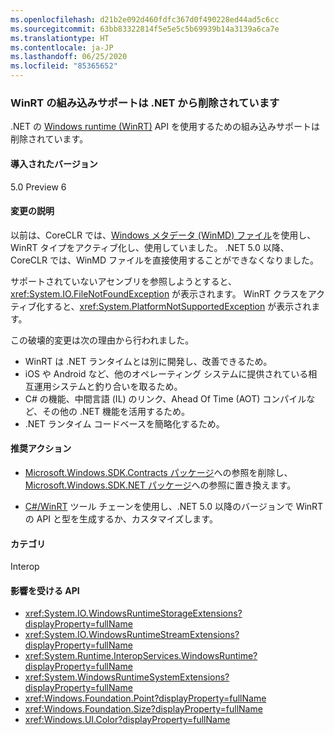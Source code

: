 ```yaml
---
ms.openlocfilehash: d21b2e092d460fdfc367d0f490228ed44ad5c6cc
ms.sourcegitcommit: 63bb83322814f5e5e5c5b69939b14a3139a6ca7e
ms.translationtype: HT
ms.contentlocale: ja-JP
ms.lasthandoff: 06/25/2020
ms.locfileid: "85365652"
---
```

### <a name="built-in-support-for-winrt-is-removed-from-net"></a>WinRT の組み込みサポートは .NET から削除されています

.NET の [Windows runtime (WinRT)](/uwp/winrt-cref/winrt-type-system) API を使用するための組み込みサポートは削除されています。

#### <a name="version-introduced"></a>導入されたバージョン

5.0 Preview 6

#### <a name="change-description"></a>変更の説明

以前は、CoreCLR では、[Windows メタデータ (WinMD) ファイル](/uwp/winrt-cref/winmd-files)を使用し、WinRT タイプをアクティブ化し、使用していました。 .NET 5.0 以降、CoreCLR では、WinMD ファイルを直接使用することができなくなりました。

サポートされていないアセンブリを参照しようとすると、<xref:System.IO.FileNotFoundException> が表示されます。 WinRT クラスをアクティブ化すると、<xref:System.PlatformNotSupportedException> が表示されます。

この破壊的変更は次の理由から行われました。

- WinRT は .NET ランタイムとは別に開発し、改善できるため。
- iOS や Android など、他のオペレーティング システムに提供されている相互運用システムと釣り合いを取るため。
- C# の機能、中間言語 (IL) のリンク、Ahead Of Time (AOT) コンパイルなど、その他の .NET 機能を活用するため。
- .NET ランタイム コードベースを簡略化するため。

#### <a name="recommended-action"></a>推奨アクション

- [Microsoft.Windows.SDK.Contracts パッケージ](https://www.nuget.org/packages/Microsoft.Windows.SDK.Contracts)への参照を削除し、[Microsoft.Windows.SDK.NET パッケージ](https://www.nuget.org/packages/microsoft.windows.sdk.net)への参照に置き換えます。

- [C#/WinRT](/windows/uwp/csharp-winrt/) ツール チェーンを使用し、.NET 5.0 以降のバージョンで WinRT の API と型を生成するか、カスタマイズします。

#### <a name="category"></a>カテゴリ

Interop

#### <a name="affected-apis"></a>影響を受ける API

- <xref:System.IO.WindowsRuntimeStorageExtensions?displayProperty=fullName>
- <xref:System.IO.WindowsRuntimeStreamExtensions?displayProperty=fullName>
- <xref:System.Runtime.InteropServices.WindowsRuntime?displayProperty=fullName>
- <xref:System.WindowsRuntimeSystemExtensions?displayProperty=fullName>
- <xref:Windows.Foundation.Point?displayProperty=fullName>
- <xref:Windows.Foundation.Size?displayProperty=fullName>
- <xref:Windows.UI.Color?displayProperty=fullName>

<!--

#### Affected APIs

- `T:System.IO.WindowsRuntimeStorageExtensions`
- `T: System.IO.WindowsRuntimeStreamExtensions`
- `N:System.Runtime.InteropServices.WindowsRuntime`
- `T:System.WindowsRuntimeSystemExtensions`
- `T:Windows.Foundation.Point`
- `T:Windows.Foundation.Size`
- `T:Windows.UI.Color`

-->
